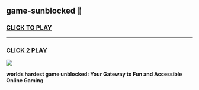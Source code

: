 
## game-sunblocked 👋
<h3>
<a href="https://premium.freeplayer.one?title=game-sunblocked&ref=14F">CLICK TO PLAY</a></h3>
<hr>

<h3>
<a href="https://premium.freeplayer.one?title=game-sunblocked&ref=14F">CLICK 2 PLAY</a>
  
</h3>

<a href="https://premium.freeplayer.one?title=game-sunblocked&ref=12F/"><img src="https://clearcache.store/games.png"></a>


**worlds hardest game unblocked: Your Gateway to Fun and Accessible Online Gaming**
